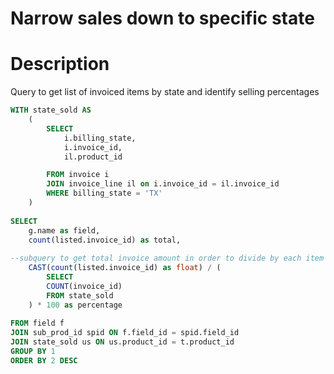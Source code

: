 
# Narrow sales down to specific state

# Description
Query to get list of invoiced items by state and identify selling percentages 

```sql
WITH state_sold AS
    (
        SELECT
            i.billing_state,
            i.invoice_id,
            il.product_id

        FROM invoice i
        JOIN invoice_line il on i.invoice_id = il.invoice_id
        WHERE billing_state = 'TX'
    )
    
SELECT
    g.name as field,
    count(listed.invoice_id) as total,
    
--subquery to get total invoice amount in order to divide by each item by this total to get proper percentages
    CAST(count(listed.invoice_id) as float) / (
        SELECT
        COUNT(invoice_id) 
        FROM state_sold
    ) * 100 as percentage
    
FROM field f
JOIN sub_prod_id spid ON f.field_id = spid.field_id
JOIN state_sold us ON us.product_id = t.product_id
GROUP BY 1
ORDER BY 2 DESC
```
